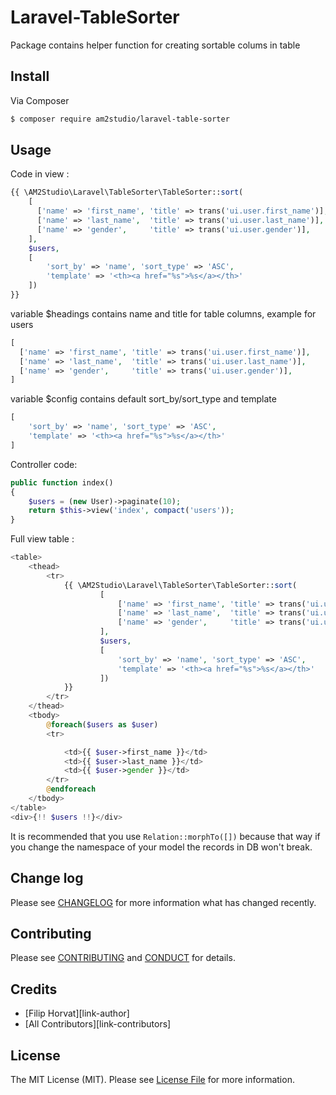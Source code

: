 # Laravel-TableSorter

Package contains helper function for creating sortable colums in table

## Install

Via Composer

``` bash
$ composer require am2studio/laravel-table-sorter
```

## Usage


Code in view :
```php
{{ \AM2Studio\Laravel\TableSorter\TableSorter::sort(
    [
      ['name' => 'first_name', 'title' => trans('ui.user.first_name')],
      ['name' => 'last_name',  'title' => trans('ui.user.last_name')],
      ['name' => 'gender',     'title' => trans('ui.user.gender')],
    ],
    $users,
    [
        'sort_by' => 'name', 'sort_type' => 'ASC',
        'template' => '<th><a href="%s">%s</a></th>'
    ])
}}
```

variable $headings contains name and title for table columns, example for users
```php
[
  ['name' => 'first_name', 'title' => trans('ui.user.first_name')],
  ['name' => 'last_name',  'title' => trans('ui.user.last_name')],
  ['name' => 'gender',     'title' => trans('ui.user.gender')],
]
```

variable $config contains default sort_by/sort_type and template
```php
[
    'sort_by' => 'name', 'sort_type' => 'ASC',
    'template' => '<th><a href="%s">%s</a></th>'
]
```

Controller code:
```php
public function index()
{
    $users = (new User)->paginate(10);
    return $this->view('index', compact('users'));
}
```

Full view table :
```php
<table>
	<thead>
		<tr>
			{{ \AM2Studio\Laravel\TableSorter\TableSorter::sort(
					[
						['name' => 'first_name', 'title' => trans('ui.user.first_name')],
						['name' => 'last_name',  'title' => trans('ui.user.last_name')],
						['name' => 'gender',     'title' => trans('ui.user.gender')],
					],
					$users,
					[
						'sort_by' => 'name', 'sort_type' => 'ASC',
						'template' => '<th><a href="%s">%s</a></th>'
					])
			}}
		</tr>
	</thead>
	<tbody>
		@foreach($users as $user)
		<tr>

			<td>{{ $user->first_name }}</td>
			<td>{{ $user->last_name }}</td>
			<td>{{ $user->gender }}</td>
		</tr>
		@endforeach
	</tbody>
</table>
<div>{!! $users !!}</div>
```

It is recommended that you use ```Relation::morphTo([])``` because that way if you change the namespace of your model the records in DB won't break.

## Change log

Please see [CHANGELOG](CHANGELOG.md) for more information what has changed recently.

## Contributing

Please see [CONTRIBUTING](CONTRIBUTING.md) and [CONDUCT](CONDUCT.md) for details.

## Credits

- [Filip Horvat][link-author]
- [All Contributors][link-contributors]

## License

The MIT License (MIT). Please see [License File](LICENSE.md) for more information.
